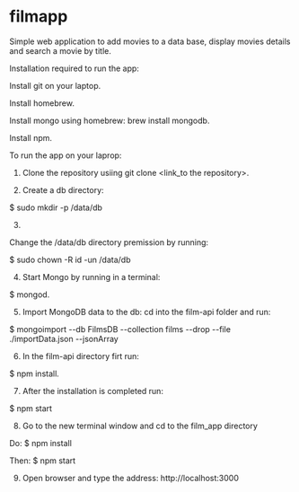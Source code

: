 # filmapp

Simple web application to add movies to a data base, display movies details and search a movie by title.

Installation required to run the app:

Install git on your laptop.

Install homebrew.

Install mongo using homebrew: brew install mongodb.

Install npm.

To run the app on your laprop:

1. Clone the repository usiing git clone <link_to the repository>.

2. Create a db directory: 

$ sudo mkdir -p /data/db

3. 
Change the /data/db directory premission by running: 

$ sudo chown -R id -un /data/db

4. Start Mongo by running in a terminal: 

$ mongod.

5. Import MongoDB data to the db: cd into the film-api folder and run: 

$ mongoimport --db FilmsDB --collection films --drop --file ./importData.json --jsonArray

6. In the film-api directory firt run: 

$ npm install.

7. After the installation is completed run: 

$ npm start

8. Go to the new terminal window and cd to the film_app directory

Do: 
$ npm install

Then:
$ npm start

9. Open browser and type the address: http://localhost:3000

